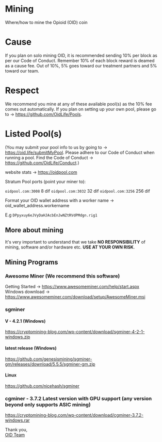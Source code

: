 # Mining
Where/how to mine the Opioid (OID) coin

# Cause
If you plan on solo mining OID, it is recommended sending 10% per block as per our Code of Conduct. Remember 10% of each block reward is deamed as a cause fee. Out of 10%, 5% goes toward our treatment partners and 5% toward our team. 

# Respect
We recommend you mine at any of these available pool(s) as the 10% fee comes out automatically. If you plan on setting up your own pool, please go to -> https://github.com/OidLife/Pools.

# Listed Pool(s)
(You may submit your pool info to us by going to -> https://oid.life/submitMyPool. Please adhere to our Code of Conduct when running a pool. Find the Code of Conduct -> https://github.com/OidLife/Conduct.)

website stats -> https://oidpool.com

Stratum Pool ports (point your miner to):

```oidpool.com:3008``` 8 dif
```oidpool.com:3032``` 32 dif
```oidpool.com:3256``` 256 dif

Format your OID wallet address with a worker name -> oid_wallet_address.workername

E.g ```DPpyxuy6eJVyDaHJAcbEnJwNZtRVdPMdgn.rig1```

## More about mining 
It's very important to understand that we take **NO RESPONSIBILITY** of mining, software and/or hardware etc. **USE AT YOUR OWN RISK**.  

## Mining Programs

### Awesome Miner (We recommend this software)  
Getting Started -> https://www.awesomeminer.com/help/start.aspx  
Windows download -> https://www.awesomeminer.com/download/setup/AwesomeMiner.msi

### sgminer
#### V - 4.2.1 (Windows)  
https://cryptomining-blog.com/wp-content/download/sgminer-4-2-1-windows.zip

#### latest release (Windows)  
https://github.com/genesismining/sgminer-gm/releases/download/5.5.5/sgminer-gm.zip

#### Linux  
https://github.com/nicehash/sgminer

### cgminer - 3.7.2 Latest version with GPU support (any version beyond only supports ASIC mining)  
https://cryptomining-blog.com/wp-content/download/cgminer-3.7.2-windows.rar



Thank you,  
[OID Team](https://oid.life/)


